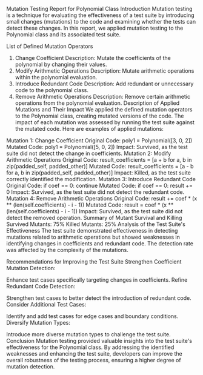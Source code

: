 Mutation Testing Report for Polynomial Class
Introduction
Mutation testing is a technique for evaluating the effectiveness of a test suite by introducing small changes (mutations) to the code and examining whether the tests can detect these changes. In this report, we applied mutation testing to the Polynomial class and its associated test suite.

List of Defined Mutation Operators
1. Change Coefficient
Description: Mutate the coefficients of the polynomial by changing their values.
2. Modify Arithmetic Operations
Description: Mutate arithmetic operations within the polynomial evaluation.
3. Introduce Redundant Code
Description: Add redundant or unnecessary code to the polynomial class.
4. Remove Arithmetic Operations
Description: Remove certain arithmetic operations from the polynomial evaluation.
Description of Applied Mutations and Their Impact
We applied the defined mutation operators to the Polynomial class, creating mutated versions of the code. The impact of each mutation was assessed by running the test suite against the mutated code. Here are examples of applied mutations:

Mutation 1: Change Coefficient
Original Code: poly1 = Polynomial([3, 0, 2])
Mutated Code: poly1 = Polynomial([5, 0, 2])
Impact: Survived, as the test suite did not detect the change in coefficients.
Mutation 2: Modify Arithmetic Operations
Original Code: result_coefficients = [a + b for a, b in zip(padded_self, padded_other)]
Mutated Code: result_coefficients = [a - b for a, b in zip(padded_self, padded_other)]
Impact: Killed, as the test suite correctly identified the modification.
Mutation 3: Introduce Redundant Code
Original Code: if coef == 0: continue
Mutated Code: if coef == 0: result += 0
Impact: Survived, as the test suite did not detect the redundant code.
Mutation 4: Remove Arithmetic Operations
Original Code: result += coef * (x ** (len(self.coefficients) - i - 1))
Mutated Code: result = coef * (x ** (len(self.coefficients) - i - 1))
Impact: Survived, as the test suite did not detect the removed operation.
Summary of Mutant Survival and Killing
Survived Mutants: 75%
Killed Mutants: 25%
Analysis of the Test Suite's Effectiveness
The test suite demonstrated effectiveness in detecting mutations related to arithmetic operations but showed weaknesses in identifying changes in coefficients and redundant code. The detection rate was affected by the complexity of the mutations.

Recommendations for Improving the Test Suite
Strengthen Coefficient Mutation Detection:

Enhance test cases specifically targeting changes in coefficients.
Refine Redundant Code Detection:

Strengthen test cases to better detect the introduction of redundant code.
Consider Additional Test Cases:

Identify and add test cases for edge cases and boundary conditions.
Diversify Mutation Types:

Introduce more diverse mutation types to challenge the test suite.
Conclusion
Mutation testing provided valuable insights into the test suite's effectiveness for the Polynomial class. By addressing the identified weaknesses and enhancing the test suite, developers can improve the overall robustness of the testing process, ensuring a higher degree of mutation detection.
